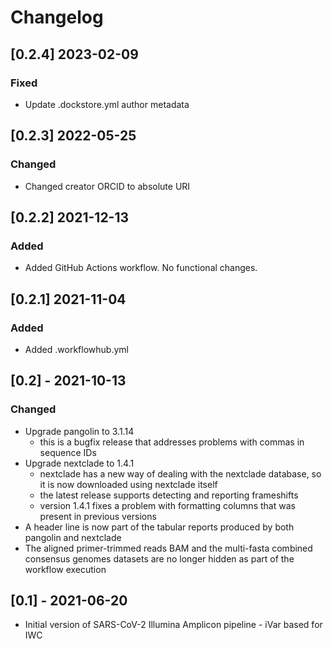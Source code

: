 # Changelog

## [0.2.4] 2023-02-09

### Fixed
- Update .dockstore.yml author metadata

## [0.2.3] 2022-05-25

### Changed
- Changed creator ORCID to absolute URI

## [0.2.2] 2021-12-13

### Added
- Added GitHub Actions workflow. No functional changes.

## [0.2.1] 2021-11-04

### Added
- Added .workflowhub.yml

## [0.2] - 2021-10-13

### Changed

- Upgrade pangolin to 3.1.14 
  - this is a bugfix release that addresses problems with commas in sequence IDs
- Upgrade nextclade to 1.4.1
  - nextclade has a new way of dealing with the nextclade database, so it is now downloaded using nextclade itself
  - the latest release supports detecting and reporting frameshifts
  - version 1.4.1 fixes a problem with formatting columns that was present in previous versions
- A header line is now part of the tabular reports produced by both pangolin and nextclade
- The aligned primer-trimmed reads BAM and the multi-fasta combined consensus genomes datasets are no longer hidden as part of the workflow execution

## [0.1] - 2021-06-20

- Initial version of SARS-CoV-2 Illumina Amplicon pipeline - iVar based for IWC
